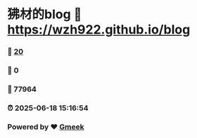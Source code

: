 # 狒材的blog :link: https://wzh922.github.io/blog 
### :page_facing_up: [20](https://wzh922.github.io/blog/tag.html) 
### :speech_balloon: 0 
### :hibiscus: 77964 
### :alarm_clock: 2025-06-18 15:16:54 
### Powered by :heart: [Gmeek](https://github.com/Meekdai/Gmeek)
